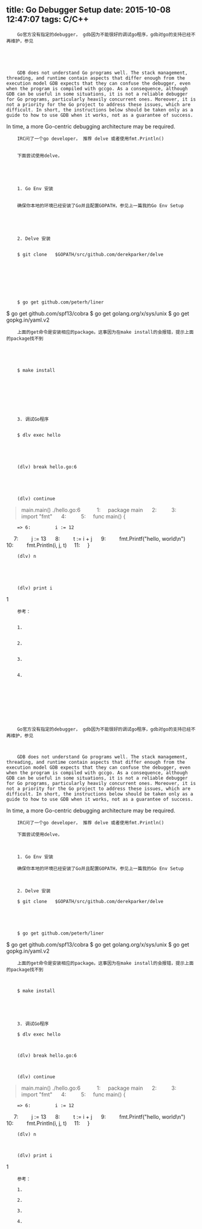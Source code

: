title: Go Debugger Setup
date: 2015-10-08 12:47:07
tags: C/C++
---


	
		Go官方没有指定的debugger， gdb因为不能很好的调试go程序，gdb对go的支持已经不再维护，参见
	
	
		
	
	
		GDB does not understand Go programs well. The stack management, threading, and runtime contain aspects that differ enough from the execution model GDB expects that they can confuse the debugger, even when the program is compiled with gccgo. As a consequence, although GDB can be useful in some situations, it is not a reliable debugger for Go programs, particularly heavily concurrent ones. Moreover, it is not a priority for the Go project to address these issues, which are difficult. In short, the instructions below should be taken only as a guide to how to use GDB when it works, not as a guarantee of success.

In time, a more Go-centric debugging architecture may be required.
	
	
		
	
	
		
	
	
		IRC问了一个go developer， 推荐 delve 或者使用fmt.Println() 
	
	
		下面尝试使用delve，
	
	
		
	
	
		1. Go Env 安装
	
	
		确保你本地的环境已经安装了Go并且配置GOPATH，参见上一篇我的Go Env Setup
	
	
		
	
	
		2. Delve 安装
	
	
		$ git clone   $GOPATH/src/github.com/derekparker/delve
	
	
		
	
	
		
	
	
		$ go get github.com/peterh/liner
$ go get github.com/spf13/cobra
$ go get golang.org/x/sys/unix
$ go get gopkg.in/yaml.v2
	
	
		
	
	
		
	
	
		上面的get命令是安装相应的package。这事因为在make install的会报错，提示上面的package找不到
	
	
		
	
	
		$ make install
	
	
		
	
	
		
	
	
		3. 调试Go程序
	
	
		$ dlv exec hello
	
	
		
	
	
		(dlv) break hello.go:6
	
	
		
	
	
		(dlv) continue
> main.main() ./hello.go:6
    
     1:     package main
     2:    
     3:     import "fmt"
     4:    
     5:     func main() {
	
	
		=> 6:         i := 12
     7:         j := 13
     8:         t := i + j
     9:         fmt.Printf("hello, world\n")
    10:         fmt.Println(i, j, t)
    11:     }
	
	
		
	
	
		(dlv) n
	
	
		
	
	
		(dlv) print i
1
	
	
		
	
	
		
	
	
		参考：
	
	
		1.
	
	
		2. 
	
	
		3. 
	
	
		4. 
	
	
		
	
	
		
	


		Go官方没有指定的debugger， gdb因为不能很好的调试go程序，gdb对go的支持已经不再维护，参见
	
		
	
		GDB does not understand Go programs well. The stack management, threading, and runtime contain aspects that differ enough from the execution model GDB expects that they can confuse the debugger, even when the program is compiled with gccgo. As a consequence, although GDB can be useful in some situations, it is not a reliable debugger for Go programs, particularly heavily concurrent ones. Moreover, it is not a priority for the Go project to address these issues, which are difficult. In short, the instructions below should be taken only as a guide to how to use GDB when it works, not as a guarantee of success.

In time, a more Go-centric debugging architecture may be required.
	
		
	
		
	
		IRC问了一个go developer， 推荐 delve 或者使用fmt.Println() 
	
		下面尝试使用delve，
	
		
	
		1. Go Env 安装
	
		确保你本地的环境已经安装了Go并且配置GOPATH，参见上一篇我的Go Env Setup
	
		
	
		2. Delve 安装
	
		$ git clone   $GOPATH/src/github.com/derekparker/delve
	
		
	
		
	
		$ go get github.com/peterh/liner
$ go get github.com/spf13/cobra
$ go get golang.org/x/sys/unix
$ go get gopkg.in/yaml.v2
	
		
	
		
	
		上面的get命令是安装相应的package。这事因为在make install的会报错，提示上面的package找不到
	
		
	
		$ make install
	
		
	
		
	
		3. 调试Go程序
	
		$ dlv exec hello
	
		
	
		(dlv) break hello.go:6
	
		
	
		(dlv) continue
> main.main() ./hello.go:6
    
     1:     package main
     2:    
     3:     import "fmt"
     4:    
     5:     func main() {
	
		=> 6:         i := 12
     7:         j := 13
     8:         t := i + j
     9:         fmt.Printf("hello, world\n")
    10:         fmt.Println(i, j, t)
    11:     }
	
		
	
		(dlv) n
	
		
	
		(dlv) print i
1
	
		
	
		
	
		参考：
	
		1.
	
		2. 
	
		3. 
	
		4. 
	
		
	
		
	
